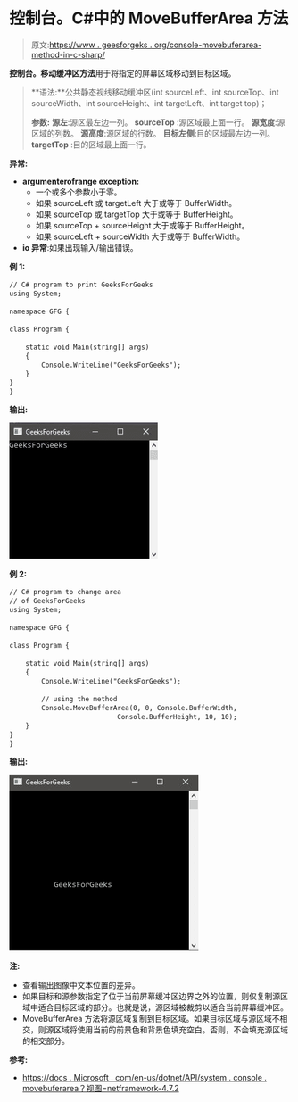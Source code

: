 # 控制台。C#中的 MoveBufferArea 方法

> 原文:[https://www . geesforgeks . org/console-movebuferarea-method-in-c-sharp/](https://www.geeksforgeeks.org/console-movebufferarea-method-in-c-sharp/)

**控制台。移动缓冲区方法**用于将指定的屏幕区域移动到目标区域。

> **语法:**公共静态视线移动缓冲区(int sourceLeft、int sourceTop、int sourceWidth、int sourceHeight、int targetLeft、int target top)；
> 
> **参数:**
> **源左**:源区最左边一列。
> **sourceTop** :源区域最上面一行。
> **源宽度**:源区域的列数。
> **源高度**:源区域的行数。
> **目标左侧**:目的区域最左边一列。
> **targetTop** :目的区域最上面一行。

**异常:**

*   **argumenterofrange exception:**
    *   一个或多个参数小于零。
    *   如果 sourceLeft 或 targetLeft 大于或等于 BufferWidth。
    *   如果 sourceTop 或 targetTop 大于或等于 BufferHeight。
    *   如果 sourceTop + sourceHeight 大于或等于 BufferHeight。
    *   如果 sourceLeft + sourceWidth 大于或等于 BufferWidth。
*   **io 异常**:如果出现输入/输出错误。

**例 1:**

```
// C# program to print GeeksForGeeks
using System;

namespace GFG {

class Program {

    static void Main(string[] args)
    {
        Console.WriteLine("GeeksForGeeks");
    }
}
}
```

**输出:**

![](img/f3cc9d25561cb0cd9dd82f7e845b3052.png)

**例 2:**

```
// C# program to change area
// of GeeksForGeeks
using System;

namespace GFG {

class Program {

    static void Main(string[] args)
    {
        Console.WriteLine("GeeksForGeeks");

        // using the method
        Console.MoveBufferArea(0, 0, Console.BufferWidth,
                           Console.BufferHeight, 10, 10);
    }
}
}
```

**输出:**

![](img/bc7505ed17512971ca06486a11978e4e.png)

**注:**

*   查看输出图像中文本位置的差异。
*   如果目标和源参数指定了位于当前屏幕缓冲区边界之外的位置，则仅复制源区域中适合目标区域的部分。也就是说，源区域被裁剪以适合当前屏幕缓冲区。
*   MoveBufferArea 方法将源区域复制到目标区域。如果目标区域与源区域不相交，则源区域将使用当前的前景色和背景色填充空白。否则，不会填充源区域的相交部分。

**参考:**

*   [https://docs . Microsoft . com/en-us/dotnet/API/system . console . movebuferarea？视图=netframework-4.7.2](https://docs.microsoft.com/en-us/dotnet/api/system.console.movebufferarea?view=netframework-4.7.2)